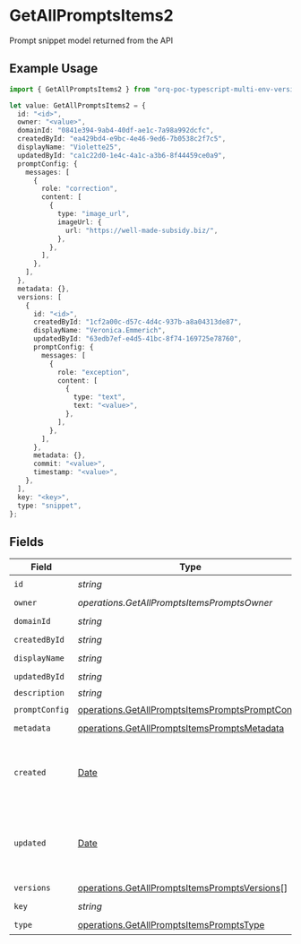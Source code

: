 # GetAllPromptsItems2

Prompt snippet model returned from the API

## Example Usage

```typescript
import { GetAllPromptsItems2 } from "orq-poc-typescript-multi-env-version/models/operations";

let value: GetAllPromptsItems2 = {
  id: "<id>",
  owner: "<value>",
  domainId: "0841e394-9ab4-40df-ae1c-7a98a992dcfc",
  createdById: "ea429bd4-e9bc-4e46-9ed6-7b0538c2f7c5",
  displayName: "Violette25",
  updatedById: "ca1c22d0-1e4c-4a1c-a3b6-8f44459ce0a9",
  promptConfig: {
    messages: [
      {
        role: "correction",
        content: [
          {
            type: "image_url",
            imageUrl: {
              url: "https://well-made-subsidy.biz/",
            },
          },
        ],
      },
    ],
  },
  metadata: {},
  versions: [
    {
      id: "<id>",
      createdById: "1cf2a00c-d57c-4d4c-937b-a8a04313de87",
      displayName: "Veronica.Emmerich",
      updatedById: "63edb7ef-e4d5-41bc-8f74-169725e78760",
      promptConfig: {
        messages: [
          {
            role: "exception",
            content: [
              {
                type: "text",
                text: "<value>",
              },
            ],
          },
        ],
      },
      metadata: {},
      commit: "<value>",
      timestamp: "<value>",
    },
  ],
  key: "<key>",
  type: "snippet",
};
```

## Fields

| Field                                                                                                                | Type                                                                                                                 | Required                                                                                                             | Description                                                                                                          |
| -------------------------------------------------------------------------------------------------------------------- | -------------------------------------------------------------------------------------------------------------------- | -------------------------------------------------------------------------------------------------------------------- | -------------------------------------------------------------------------------------------------------------------- |
| `id`                                                                                                                 | *string*                                                                                                             | :heavy_check_mark:                                                                                                   | N/A                                                                                                                  |
| `owner`                                                                                                              | *operations.GetAllPromptsItemsPromptsOwner*                                                                          | :heavy_check_mark:                                                                                                   | N/A                                                                                                                  |
| `domainId`                                                                                                           | *string*                                                                                                             | :heavy_check_mark:                                                                                                   | N/A                                                                                                                  |
| `createdById`                                                                                                        | *string*                                                                                                             | :heavy_check_mark:                                                                                                   | N/A                                                                                                                  |
| `displayName`                                                                                                        | *string*                                                                                                             | :heavy_check_mark:                                                                                                   | N/A                                                                                                                  |
| `updatedById`                                                                                                        | *string*                                                                                                             | :heavy_check_mark:                                                                                                   | N/A                                                                                                                  |
| `description`                                                                                                        | *string*                                                                                                             | :heavy_minus_sign:                                                                                                   | N/A                                                                                                                  |
| `promptConfig`                                                                                                       | [operations.GetAllPromptsItemsPromptsPromptConfig](../../models/operations/getallpromptsitemspromptspromptconfig.md) | :heavy_check_mark:                                                                                                   | N/A                                                                                                                  |
| `metadata`                                                                                                           | [operations.GetAllPromptsItemsPromptsMetadata](../../models/operations/getallpromptsitemspromptsmetadata.md)         | :heavy_check_mark:                                                                                                   | N/A                                                                                                                  |
| `created`                                                                                                            | [Date](https://developer.mozilla.org/en-US/docs/Web/JavaScript/Reference/Global_Objects/Date)                        | :heavy_minus_sign:                                                                                                   | The date and time the resource was created                                                                           |
| `updated`                                                                                                            | [Date](https://developer.mozilla.org/en-US/docs/Web/JavaScript/Reference/Global_Objects/Date)                        | :heavy_minus_sign:                                                                                                   | The date and time the resource was last updated                                                                      |
| `versions`                                                                                                           | [operations.GetAllPromptsItemsPromptsVersions](../../models/operations/getallpromptsitemspromptsversions.md)[]       | :heavy_check_mark:                                                                                                   | N/A                                                                                                                  |
| `key`                                                                                                                | *string*                                                                                                             | :heavy_check_mark:                                                                                                   | N/A                                                                                                                  |
| `type`                                                                                                               | [operations.GetAllPromptsItemsPromptsType](../../models/operations/getallpromptsitemspromptstype.md)                 | :heavy_check_mark:                                                                                                   | N/A                                                                                                                  |